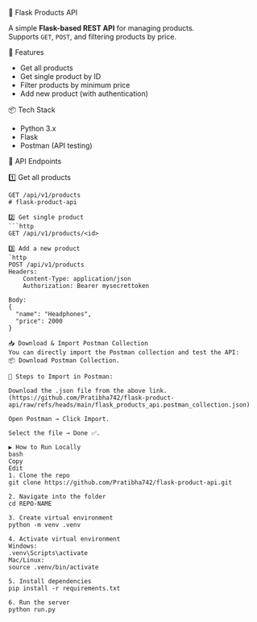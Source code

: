 
🛒 Flask Products API

A simple **Flask-based REST API** for managing products.  
Supports `GET`, `POST`, and filtering products by price.


🚀 Features
- Get all products
- Get single product by ID
- Filter products by minimum price
- Add new product (with authentication)


 📦 Tech Stack
- Python 3.x
- Flask
- Postman (API testing)


📂 API Endpoints

1️⃣ Get all products
```http
GET /api/v1/products
# flask-product-api

2️⃣ Get single product
```http
GET /api/v1/products/<id>

3️⃣ Add a new product
`http
POST /api/v1/products
Headers:
    Content-Type: application/json
    Authorization: Bearer mysecrettoken

Body:
{
  "name": "Headphones",
  "price": 2000
}

📥 Download & Import Postman Collection
You can directly import the Postman collection and test the API:
📦 Download Postman Collection.

🔹 Steps to Import in Postman:

Download the .json file from the above link.(https://github.com/Pratibha742/flask-product-api/raw/refs/heads/main/flask_products_api.postman_collection.json)

Open Postman → Click Import.

Select the file → Done ✅.

▶️ How to Run Locally
bash
Copy
Edit
1. Clone the repo
git clone https://github.com/Pratibha742/flask-product-api.git

2. Navigate into the folder
cd REPO-NAME

3. Create virtual environment
python -m venv .venv

4. Activate virtual environment
Windows:
.venv\Scripts\activate
Mac/Linux:
source .venv/bin/activate

5. Install dependencies
pip install -r requirements.txt

6. Run the server
python run.py







